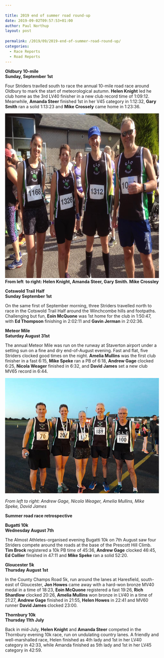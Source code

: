 ```yaml
---

title: 2019 end of summer road round-up
date: 2019-09-02T09:57:53+01:00
author: Paul Northup
layout: post

permalink: /2019/09/2019-end-of-summer-road-round-up/
categories:
  - Race Reports
  - Road Reports
---
```

**Oldbury 10-mile  
Sunday, September 1st**

Four Striders travlled south to race the annual 10-mile road race around Oldbury to mark the start of meteorological autumn. **Helen Knight** led he club home as the 3rd LV40 finisher in a new club record time of 1:09:12. Meanwhile, **Amanda Steer** finished 1st in her V45 category in 1:12:32, **Gary Smith** ran a solid 1:13:23 and **Mike Crossely** came home in 1:23:36.

<img src="/Images/2019/09/Oldbury-10.jpg" alt="" width="800" height="540" />__From left &nbsp;to right: Helen Knight, Amanda Steer, Gary Smith. Mike Crossley__ 

**Cotswold Trail Half  
Sunday September 1st**

On the same first of September morning, three Striders travelled north to race in the Cotswold Trail Half around the Winchcombe hills and footpaths. Challenging but fun, **Eoin McQuone** was 1st home for the club in 1:50:47, with **Ed Thompson** finishing in 2:02:11 and **Gavin Jerman** in 2:02:36.

**Meteor Mile  
Saturday August 31st**

The annual Meteor Mile was run on the runway at Staverton airport under a setting sun on a fine and dry end-of-August evening. Fast and flat, five Striders clocked good times on the night. **Amelia Mullins** was the first club finisher in a fast 6:15, **Mike Speke** ran a PB of 6:18, **Andrew Gage** clocked 6:25, **Nicola Weager** finished in 6:32, and **David James** set a new club MV65 record in 6:44. 

<img src="/Images/2019/09/Meteor-Mile-1.jpg" alt="From left to right: Andrew Gage, Nicola Weager, Amelia Mullins, Mike Speke, David James"/>

_From left to right: Andrew Gage, Nicola Weager, Amelia Mullins, Mike Speke, David James_


**Summer road race retrospective** 

**Bugatti 10k  
Wednesday August 7th** 

The Almost Athletes-organised evening Bugatti 10k on 7th August saw four Striders compete around the roads at the base of the Prescott Hill Climb. **Tim Brock** registered a 10k PB time of 45:36, **Andrew Gage** clocked 46:45, **Ed Collier** finished in 47:11 and **Mike Speke** ran a solid 52:20.

**Gloucester 5k  
Thursday August 1st**

In the County Champs Road 5k, run around the lanes at Haresfield, south-east of Gloucester, **Jon Howes** came away with a hard-won bronze MV40 medal in a time of 18:23, **Eoin McQuone** registered a fast 19:26, **Rich Shardlow** clocked 20:26, **Amelia Mullins** won bronze in LV40 in a time of 21:27, **Andrew Gage** finished in 21:55, **Helen Howes** in 22:41 and MV60 runner **David James** clocked 23:00. 

**Thornbury 10k  
Thursday 11th July**

Back in mid-July, **Helen Knight** and **Amanda Steer** competed in the Thornbury evening 10k race, run on undulating country lanes. A friendly and well-marshalled race, Helen finished as 4th lady and 1st in her LV40 category in 42:33, while Amanda finished as 5th lady and 1st in her LV45 category in 42:59.
